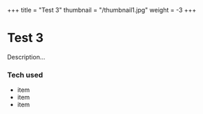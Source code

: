 +++
title = "Test 3"
thumbnail = "/thumbnail1.jpg"
weight = -3
+++

# Test 3

Description...

### Tech used
* item
* item
* item
